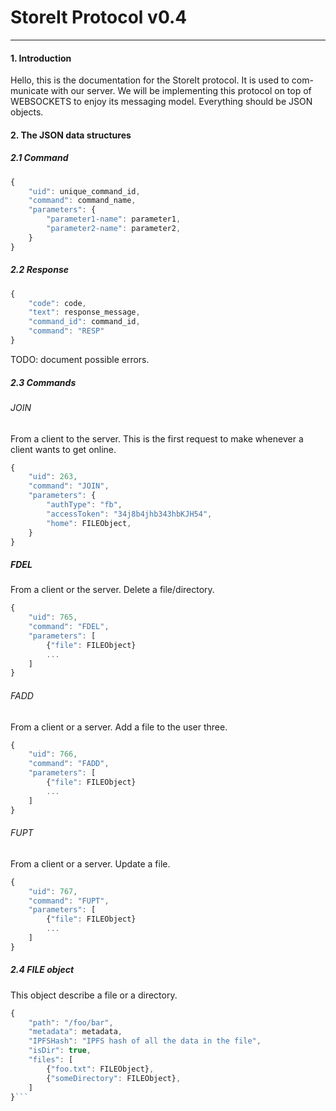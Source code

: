 StoreIt Protocol v0.4
=====================
---

#### 1. Introduction

Hello, this is the documentation for the StoreIt protocol. It is used to com- municate with our server. We will be implementing this protocol on top of WEBSOCKETS to enjoy its messaging model.
Everything should be JSON objects.

#### 2. The JSON data structures

##### 2.1 Command

```javascript
{
	"uid": unique_command_id,
	"command": command_name,
	"parameters": {
		"parameter1-name": parameter1,
		"parameter2-name": parameter2,
	}
}
```

##### 2.2 Response

```javascript
{
	"code": code,
	"text": response_message,
	"command_id": command_id,
	"command": "RESP"
}
```
TODO: document possible errors.

##### 2.3 Commands

###### JOIN

From a client to the server.
This is the first request to make whenever a client wants to get online.

```javascript
{
	"uid": 263,
	"command": "JOIN",
	"parameters": {
		"authType": "fb",
		"accessToken": "34j8b4jhb343hbKJH54",
		"home": FILEObject,
	}
}
```

##### FDEL

From a client or the server.
Delete a file/directory.

```javascript
{
	"uid": 765,
	"command": "FDEL",
	"parameters": [
		{"file": FILEObject}
		...
	]
}
```

###### FADD

From a client or a server.
Add a file to the user three.

```javascript
{
	"uid": 766,
	"command": "FADD",
	"parameters": [
		{"file": FILEObject}
		...
	]
}
```

###### FUPT

From a client or a server.
Update a file.

```javascript
{
	"uid": 767,
	"command": "FUPT",
	"parameters": [
		{"file": FILEObject}
		...
	]
}
```

##### 2.4 FILE object

This object describe a file or a directory.

```javascript
{
	"path": "/foo/bar",
	"metadata": metadata,
	"IPFSHash": "IPFS hash of all the data in the file",
	"isDir": true,
	"files": [
		{"foo.txt": FILEObject},
		{"someDirectory": FILEObject},
	]
}```

